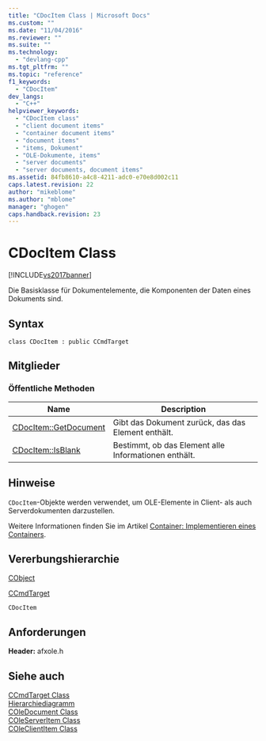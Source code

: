 ```yaml
---
title: "CDocItem Class | Microsoft Docs"
ms.custom: ""
ms.date: "11/04/2016"
ms.reviewer: ""
ms.suite: ""
ms.technology: 
  - "devlang-cpp"
ms.tgt_pltfrm: ""
ms.topic: "reference"
f1_keywords: 
  - "CDocItem"
dev_langs: 
  - "C++"
helpviewer_keywords: 
  - "CDocItem class"
  - "client document items"
  - "container document items"
  - "document items"
  - "items, Dokument"
  - "OLE-Dokumente, items"
  - "server documents"
  - "server documents, document items"
ms.assetid: 84fb8610-a4c8-4211-adc0-e70e8d002c11
caps.latest.revision: 22
author: "mikeblome"
ms.author: "mblome"
manager: "ghogen"
caps.handback.revision: 23
---
```

# CDocItem Class
[!INCLUDE[vs2017banner](../../assembler/inline/includes/vs2017banner.md)]

Die Basisklasse für Dokumentelemente, die Komponenten der Daten eines Dokuments sind.  
  
## Syntax  
  
```  
class CDocItem : public CCmdTarget  
```  
  
## Mitglieder  
  
### Öffentliche Methoden  
  
|Name|Description|  
|----------|-----------------|  
|[CDocItem::GetDocument](../Topic/CDocItem::GetDocument.md)|Gibt das Dokument zurück, das das Element enthält.|  
|[CDocItem::IsBlank](../Topic/CDocItem::IsBlank.md)|Bestimmt, ob das Element alle Informationen enthält.|  
  
## Hinweise  
 `CDocItem`\-Objekte werden verwendet, um OLE\-Elemente in Client\- als auch Serverdokumenten darzustellen.  
  
 Weitere Informationen finden Sie im Artikel [Container: Implementieren eines Containers](../../mfc/containers-implementing-a-container.md).  
  
## Vererbungshierarchie  
 [CObject](../../mfc/reference/cobject-class.md)  
  
 [CCmdTarget](../../mfc/reference/ccmdtarget-class.md)  
  
 `CDocItem`  
  
## Anforderungen  
 **Header:**  afxole.h  
  
## Siehe auch  
 [CCmdTarget Class](../../mfc/reference/ccmdtarget-class.md)   
 [Hierarchiediagramm](../../mfc/hierarchy-chart.md)   
 [COleDocument Class](../../mfc/reference/coledocument-class.md)   
 [COleServerItem Class](../../mfc/reference/coleserveritem-class.md)   
 [COleClientItem Class](../../mfc/reference/coleclientitem-class.md)